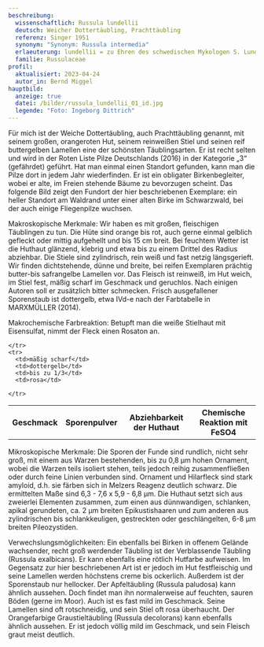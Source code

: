 ```yaml
---
beschreibung:
  wissenschaftlich: Russula lundellii
  deutsch: Weicher Dottertäubling, Prachttäubling
  referenz: Singer 1951
  synonym: "Synonym: Russula intermedia"
  erlaeuterung: lundellii = zu Ehren des schwedischen Mykologen S. Lundell
  familie: Russulaceae
profil:
  aktualisiert: 2023-04-24
  autor_in: Bernd Miggel
hauptbild:
  anzeige: true
  datei: /bilder/russula_lundellii_01_id.jpg
  legende: "Foto: Ingeborg Dittrich"
---
```

Für mich ist der Weiche Dottertäubling, auch Prachttäubling genannt, mit seinem großen, orangeroten Hut, seinem reinweißen Stiel und seinen reif buttergelben Lamellen eine der schönsten Täublingsarten. Er ist recht selten und wird in der Roten Liste Pilze Deutschlands (2016) in der Kategorie „3“ (gefährdet) geführt. Hat man einmal einen Standort gefunden, kann man die Pilze dort in jedem Jahr wiederfinden. Er ist ein obligater Birkenbegleiter, wobei er alte, im Freien stehende Bäume zu bevorzugen scheint. Das folgende Bild zeigt den Fundort der hier beschriebenen Exemplare: ein heller Standort am Waldrand unter einer alten Birke im Schwarzwald, bei der auch einige Fliegenpilze wuchsen.

Makroskopische Merkmale:
Wir haben es mit großen, fleischigen Täublingen zu tun. Die Hüte sind orange bis rot, auch gerne einmal gelblich gefleckt oder mittig aufgehellt und bis 15 cm breit. Bei feuchtem Wetter ist die Huthaut glänzend, klebrig und etwa bis zu einem Drittel des Radius abziehbar. Die Stiele sind zylindrisch, rein weiß und fast netzig längsgerieft. Wir finden dichtstehende, dünne und breite, bei reifen Exemplaren prächtig butter-bis safrangelbe Lamellen vor. Das Fleisch ist reinweiß, im Hut weich, im Stiel fest, mäßig scharf im Geschmack und geruchlos. Nach einigen Autoren soll er zusätzlich bitter schmecken. Frisch ausgefallener Sporenstaub ist dottergelb, etwa IVd-e nach der Farbtabelle in MARXMÜLLER (2014).

Makrochemische Farbreaktion:
Betupft man die weiße Stielhaut mit Eisensulfat, nimmt der Fleck einen Rosaton an.


<div class="table-responsive">
  <table class="table taeubling">
    <tr>
      <th rowspan="2">Geschmack</th>
      <th rowspan="2">Sporenpulver</th>
      <th rowspan="2">Abziehbarkeit der Huthaut</th>
      <th colspan="3" class="text-center">Chemische Reaktion mit FeSO4</th>
    </tr>
    <tr>
      
      
    </tr>
    <tr>
      <td>mäßig scharf</td>
      <td>dottergelb</td>
      <td>bis zu 1/3</td>
      <td>rosa</td>
       
    </tr>
  </table>
</div>

Mikroskopische Merkmale:
Die Sporen der Funde sind rundlich, nicht sehr groß, mit einem aus Warzen bestehenden, bis zu 0,8 µm hohen Ornament, wobei die Warzen teils isoliert stehen, teils jedoch reihig zusammenfließen oder durch feine Linien verbunden sind. Ornament und Hilarfleck sind stark amyloid, d.h. sie färben sich in Melzers Reagenz deutlich schwarz. Die ermittelten Maße sind 6,3 - 7,6 x 5,9 - 6,8 µm.
Die Huthaut setzt sich aus zweierlei Elementen zusammen, zum einen aus dünnwandigen, schlanken, apikal gerundeten, ca. 2 µm breiten Epikustishaaren und zum anderen aus zylindrischen bis schlankkeuligen, gestreckten oder geschlängelten, 6-8 µm breiten Pileozystiden.

Verwechslungsmöglichkeiten:
Ein ebenfalls bei Birken in offenem Gelände wachsender, recht groß werdender Täubling ist der Verblassende Täubling (Russula exalbicans). Er kann ebenfalls eine rötlich Hutfarbe aufweisen. Im Gegensatz zur hier beschriebenen Art ist er jedoch im Hut festfleischig und seine Lamellen werden höchstens creme bis ockerlich. Außerdem ist der Sporenstaub nur hellocker.
Der Apfeltäubling (Russula paludosa) kann ähnlich aussehen. Doch findet man ihn normalerweise auf feuchten, sauren Böden (gerne im Moor). Auch ist es fast mild im Geschmack. Seine Lamellen sind oft rotschneidig, und sein Stiel oft rosa überhaucht.
Der Orangefarbige Graustieltäubling (Russula decolorans) kann ebenfalls ähnlich aussehen. Er ist jedoch völlig mild im Geschmack, und sein Fleisch graut meist deutlich.
